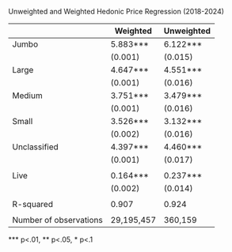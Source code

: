 Unweighted and Weighted Hedonic Price Regression (2018-2024)

|                        | Weighted   | Unweighted |
|------------------------|------------|------------|
| Jumbo                  | 5.883***   | 6.122***   |
|                        | (0.001)    | (0.015)    |
| Large                  | 4.647***   | 4.551***   |
|                        | (0.001)    | (0.016)    |
| Medium                 | 3.751***   | 3.479***   |
|                        | (0.001)    | (0.016)    |
| Small                  | 3.526***   | 3.132***   |
|                        | (0.002)    | (0.016)    |
| Unclassified           | 4.397***   | 4.460***   |
|                        | (0.001)    | (0.017)    |
|                        |            |            |
| Live                   | 0.164***   | 0.237***   |
|                        | (0.002)    | (0.014)    |
|                        |            |            |
| R-squared              | 0.907      | 0.924      |
|                        |            |            |
| Number of observations | 29,195,457 | 360,159    |
*** p<.01, ** p<.05, * p<.1
